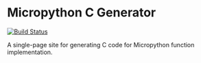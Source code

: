 # Micropython C Generator

[![Build Status](https://travis-ci.org/SummerGGift/Micropython-C-Generator.svg?branch=master)](https://travis-ci.org/SummerGGift/Micropython-C-Generator)

A single-page site for generating C code for Micropython function implementation.
